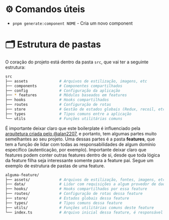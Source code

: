 # ⚙ Comandos úteis

- `pnpm generate:component NOME` - Cria um novo component

# 🗂 Estrutura de pastas

O coração do projeto está dentro da pasta `src`, que vai ter a seguinte estrutura:

```sh
src
├── assets              # Arquivos de estilização, imagens, etc
├── components          # Componentes compartilhados
├── config              # Configuração da aplicação
├── * features          # Módulos baseados em features
├── hooks               # Hooks compartilhados
├── routes              # Configuração de rotas
├── store               # Gestão de estados globais (Redux, recoil, etc)
├── types               # Tipos comuns entre a aplicação
└── utils               # Funções utilitárias comuns
```

É importante deixar claro que este boilerplate é influenciado pela [arquitetura criada pelo @alan2207](https://github.com/alan2207/bulletproof-react/), e portanto, tem algumas partes muito semelhantes ao seu projeto. Uma dessas partes é a pasta **features**, que tem a função de lidar com todas as responsabilidades de algum domínio específico (autenticação, por exemplo). Importante deixar claro que features podem conter outras features dentro de si, desde que toda lógica da feature filha seja interessante somente para a feature pai. Segue um exemplo de estrutura de pastas de uma feature.

```sh
alguma-feature/
├── assets/             # Arquivos de estilização, fontes, imagens, etc
├── data/               # Lidar com requisições a algum provedor de dados (API, dados locais, etc)
├── hooks/              # Hooks compartilhados por essa feature
├── routes/             # Configuração de rotas dessa feature
├── store/              # Estados globais dessa feature
├── types/              # Tipos comuns dessa feature
├── utils/              # Funções utilitárias comuns deste feature
└── index.ts            # Arquivo inicial dessa feature, é responsável por exportar todos os arquivos que devem ser acessados fora dela.
```

